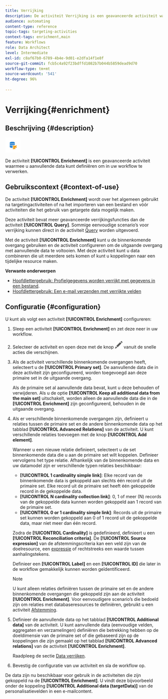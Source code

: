 ```yaml
---
title: Verrijking
description: De activiteit Verrijking is een geavanceerde activiteit waarmee u aanvullende data kunt definiëren om in uw workflow te verwerken.
audience: automating
content-type: reference
topic-tags: targeting-activities
context-tags: enrichment,main
feature: Workflows
role: Data Architect
level: Intermediate
exl-id: c8af67b0-6789-4b4e-9d01-e2dfa14f1e8f
source-git-commit: fcb5c4a92f23bdffd1082b7b044b5859dead9d70
workflow-type: tm+mt
source-wordcount: '541'
ht-degree: 96%

---
```


# Verrijking{#enrichment}

## Beschrijving {#description}

![](assets/enrichment.png)

De activiteit **[!UICONTROL Enrichment]** is een geavanceerde activiteit waarmee u aanvullende data kunt definiëren om in uw workflow te verwerken.

## Gebruikscontext {#context-of-use}

De activiteit **[!UICONTROL Enrichment]** wordt over het algemeen gebruikt na targetingactiviteiten of na het importeren van een bestand en vóór activiteiten die het gebruik van getargete data mogelijk maken.

Deze activiteit bevat meer geavanceerde verrijkingsfuncties dan de activiteit **[!UICONTROL Query]**. Sommige eenvoudige scenario’s voor verrijking kunnen direct in de activiteit [Query](../../automating/using/query.md#enriching-data) worden uitgevoerd.

Met de activiteit **[!UICONTROL Enrichment]** kunt u de binnenkomende overgang gebruiken en de activiteit configureren om de uitgaande overgang met aanvullende data te voltooien. Met deze activiteit kunt u data combineren die uit meerdere sets komen of kunt u koppelingen naar een tijdelijke resource maken.

**Verwante onderwerpen**

* [Hoofdlettergebruik: Profielgegevens worden verrijkt met gegevens in een bestand](../../automating/using/enriching-profile-data-file.md).
* [Hoofdlettergebruik: Een e-mail verzenden met verrijkte velden](../../automating/using/sending-email-enriched-fields.md)

## Configuratie {#configuration}

U kunt als volgt een activiteit **[!UICONTROL Enrichment]** configureren:

1. Sleep een activiteit **[!UICONTROL Enrichment]** en zet deze neer in uw workflow.
1. Selecteer de activiteit en open deze met de knop ![](assets/edit_darkgrey-24px.png) vanuit de snelle acties die verschijnen.
1. Als de activiteit verschillende binnenkomende overgangen heeft, selecteert u de **[!UICONTROL Primary set]**. De aanvullende data die in deze activiteit zijn geconfigureerd, worden toegevoegd aan deze primaire set in de uitgaande overgang.

   Als de primaire set al aanvullende data bevat, kunt u deze behouden of verwijderen. Als u de optie **[!UICONTROL Keep all additional data from the main set]** uitschakelt, worden alleen de aanvullende data die in de **[!UICONTROL Enrichment]** zijn geconfigureerd, behouden in de uitgaande overgang.

1. Als er verschillende binnenkomende overgangen zijn, definieert u relaties tussen de primaire set en de andere binnenkomende data op het tabblad **[!UICONTROL Advanced Relations]** van de activiteit. U kunt verschillende relaties toevoegen met de knop **[!UICONTROL Add element]**.

   Wanneer u een nieuwe relatie definieert, selecteert u de set binnenkomende data die u aan de primaire set wilt koppelen. Definieer vervolgens het type relatie. Afhankelijk van de binnenkomende data en uw datamodel zijn er verschillende typen relaties beschikbaar:

   * **[!UICONTROL 1 cardinality simple link]**: Elke record van de binnenkomende data is gekoppeld aan slechts één record uit de primaire set. Elke record uit de primaire set heeft één gekoppelde record in de gekoppelde data.
   * **[!UICONTROL N cardinality collection link]**: 0, 1 of meer (N) records van de gekoppelde data kunnen worden gekoppeld aan 1 record van de primaire set.
   * **[!UICONTROL 0 or 1 cardinality simple link]**: Records uit de primaire set kunnen worden gekoppeld aan 0 of 1 record uit de gekoppelde data, maar niet meer dan één record.

   Zodra de **[!UICONTROL Cardinality]** is gedefinieerd, definieert u een **[!UICONTROL Reconciliation criteria]**. De **[!UICONTROL Source expression]** van de afstemmingscriteria kan een veld zijn van de doelresource, een [expressie](../../automating/using/advanced-expression-editing.md) of rechtstreeks een waarde tussen aanhalingstekens.

   Definieer een **[!UICONTROL Label]** en een **[!UICONTROL ID]** die later in de workflow gemakkelijk kunnen worden geïdentificeerd.

   >[!NOTE]
   >
   >U kunt alleen relaties definiëren tussen de primaire set en de andere binnenkomende overgangen die gekoppeld zijn aan de activiteit **[!UICONTROL Enrichment]**. Voor eenvoudigere scenario’s die bedoeld zijn om relaties met databaseresources te definiëren, gebruikt u een activiteit [Afstemming](../../automating/using/reconciliation.md).

1. Definieer de aanvullende data op het tabblad **[!UICONTROL Additional data]** van de activiteit. U kunt aanvullende data (eenvoudige velden, aggregaten en verzamelingen) definiëren die betrekking hebben op de doeldimensie van de primaire set of die gebaseerd zijn op de koppelingen die zijn gemaakt op het tabblad **[!UICONTROL Advanced relations]** van de activiteit **[!UICONTROL Enrichment]**.

   Raadpleeg de sectie [Data verrijken](../../automating/using/query.md#enriching-data).

1. Bevestig de configuratie van uw activiteit en sla de workflow op.

De data zijn nu beschikbaar voor gebruik in de activiteiten die zijn gekoppeld na de **[!UICONTROL Enrichment]**. U vindt deze bijvoorbeeld onder de koppeling **[!UICONTROL Additional data (targetData)]** van de personalisatievelden in een e-mailcontent.
